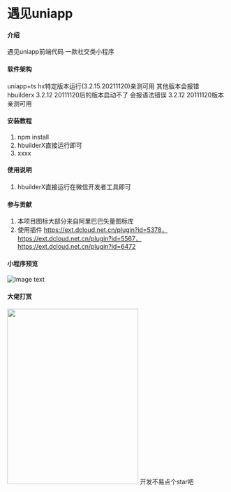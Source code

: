 # 遇见uniapp

#### 介绍
遇见uniapp前端代码 一款社交类小程序

#### 软件架构
uniapp+ts   hx特定版本运行(3.2.15.20211120)亲测可用 其他版本会报错
hbuilderx 3.2.12 20111120后的版本启动不了 会报语法错误 3.2.12 20111120版本亲测可用

#### 安装教程

1.  npm install
2.  hbuilderX直接运行即可
3.  xxxx

#### 使用说明

1. hbuilderX直接运行在微信开发者工具即可

#### 参与贡献

1.  本项目图标大部分来自阿里巴巴矢量图标库
2.  使用插件 https://ext.dcloud.net.cn/plugin?id=5378，https://ext.dcloud.net.cn/plugin?id=5567，https://ext.dcloud.net.cn/plugin?id=6472


#### 小程序预览
 ![Image text](https://songhan.top/files/applets.jpg)
#### 大佬打赏
<img src="https://songhan.top/pay.jpg" width="300" height="400" />
 开发不易点个star吧
